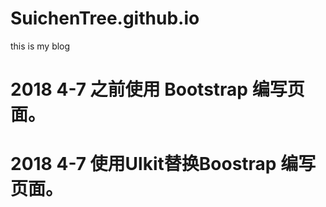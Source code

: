 # SuichenTree.github.io
this is my blog

# 2018 4-7 之前使用 Bootstrap 编写页面。
# 2018 4-7 使用Ulkit替换Boostrap 编写页面。